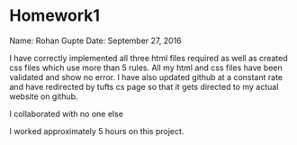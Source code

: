 # Homework1 

Name: Rohan Gupte
Date: September 27, 2016


I have correctly implemented all three html files required as well as created 
css files which use more than 5 rules. All my html and css files 
have been validated and show no error. I have also updated github at
a constant rate and have redirected by tufts cs page so that it gets
directed to my actual website on github. 

I collaborated with no one else


I worked approximately 5 hours on this project.

